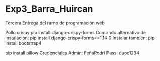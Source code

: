 # Exp3_Barra_Huircan
Tercera Entrega del ramo de programación web

Pollo crispy 
pip install django-crispy-forms
Comando alternativo de instalación: pip install django-crispy-forms==1.14.0
Instalar también: pip install bootstrap4

pip install pillow
Credenciales 
Admin: FeñaRodri
Pass: duoc1234
